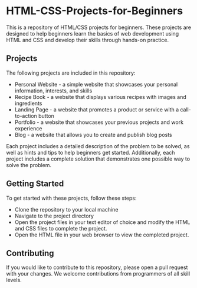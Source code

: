 # HTML-CSS-Projects-for-Beginners
This is a repository of HTML/CSS projects for beginners. These projects are designed to help beginners learn the basics of web development using HTML and CSS and develop their skills through hands-on practice.

## Projects
The following projects are included in this repository:

- Personal Website - a simple website that showcases your personal information, interests, and skills
- Recipe Book - a website that displays various recipes with images and ingredients
- Landing Page - a website that promotes a product or service with a call-to-action button
- Portfolio - a website that showcases your previous projects and work experience
- Blog - a website that allows you to create and publish blog posts

Each project includes a detailed description of the problem to be solved, as well as hints and tips to help beginners get started. Additionally, each project includes a complete solution that demonstrates one possible way to solve the problem.

## Getting Started
To get started with these projects, follow these steps:

- Clone the repository to your local machine
- Navigate to the project directory
- Open the project files in your text editor of choice and modify the HTML and CSS files to complete the project.
- Open the HTML file in your web browser to view the completed project.

## Contributing
If you would like to contribute to this repository, please open a pull request with your changes. We welcome contributions from programmers of all skill levels.
